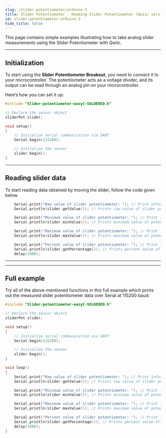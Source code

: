 ```yaml
---
slug: /slider-potentiometer/arduino-3
title: Slider Potentiometer - Reading Slider Potentiometer (Qwiic version)
id: slider-potentiometer-arduino-3
hide_title: false
---
```


This page contains simple examples illustrating how to take analog slider measurements using the Slider Potentiometer with Qwiic.

---

## Initialization

To start using the **Slider Potentiometer Breakout**, you need to connect it to your microcontroller. The potentiometer acts as a voltage divider, and its output can be read through an analog pin on your microcontroller.

Here’s how you can set it up:

```cpp
#include "Slider-potentiometer-easyC-SOLDERED.h"

// Declare the sensor object
sliderPot slider;

void setup()
{
    // Initialize serial communication via UART
    Serial.begin(115200);

    // Initialize the sensor
    slider.begin();
}
```

---

## Reading slider data

To start reading data obtained by moving the slider, follow the code given below.

```cpp
    Serial.print("Raw value of slider potentiometer: "); // Print information message
    Serial.println(slider.getValue()); // Prints raw value of slider potentiometer

    Serial.print("Minimum value of slider potentiometer: "); // Print information message
    Serial.println(slider.minValue()); // Prints minimum value of potentiometer

    Serial.print("Maximum value of slider potentiometer: "); // Print information message
    Serial.println(slider.maxValue()); // Prints maximum value of potentiometer

    Serial.print("Percent value of slider potentiometer: "); // Print information message
    Serial.println(slider.getPercentage()); // Prints percent value of slider potentiometer
    delay(1000);
```

---

<!-- <CenteredImage src="/img/slider-potentiometer/qwiic_slider.gif" alt="Slider potentiometer example of usage" caption="Slider potentiometer (Qwiic) example of usage" /> -->

<CenteredImage src="/img/slider-potentiometer/result1QWIIC.png" alt="Slider potentiometer(Qwiic) readings 1" caption="Serial Monitor output for position 1" />
<CenteredImage src="/img/slider-potentiometer/result2QWIIC.png" alt="Slider potentiometer(Qwiic) readings 2" caption="Serial Monitor output for position 2" />

---

## Full example

Try all of the above-mentioned functions in this full example which prints out the measured slider potentiometer data over Serial at 115200 baud:

```cpp
#include "Slider-potentiometer-easyC-SOLDERED.h"

// Declare the sensor object
sliderPot slider;

void setup()
{
    // Initialize serial communication via UART
    Serial.begin(115200);

    // Initialize the sensor
    slider.begin();
}

void loop()
{
    Serial.print("Raw value of slider potentiometer: "); // Print information message
    Serial.println(slider.getValue()); // Prints raw value of slider potentiometer

    Serial.print("Minimum value of slider potentiometer: "); // Print information message
    Serial.println(slider.minValue()); // Prints minimum value of potentiometer

    Serial.print("Maximum value of slider potentiometer: "); // Print information message
    Serial.println(slider.maxValue()); // Prints maximum value of potentiometer

    Serial.print("Percent value of slider potentiometer: "); // Print information message
    Serial.println(slider.getPercentage()); // Prints percent value of slider potentiometer
    delay(1000);
}
```